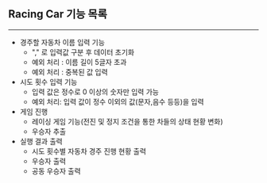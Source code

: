 ## Racing Car 기능 목록

--- ---

* 경주할 자동차 이름 입력 기능
    * "," 로 입력값 구분 후 데이터 초기화
    * 예외 처리 : 이름 길이 5글자 초과
    * 예외 처리 : 중복된 값 입력
* 시도 횟수 입력 기능
    * 입력 값은 정수로 0 이상의 숫자만 입력 가능
    * 예외 처리: 입력 값이 정수 이외의 값(문자,음수 등등)을 입력
* 게임 진행
    * 레이싱 게임 기능(전진 및 정지 조건을 통한 차들의 상태 현황 변화)
    * 우승자 추출
* 실행 결과 출력
    * 시도 횟수별 자동차 경주 진행 현황 출력
    * 우승자 출력
    * 공동 우승자 출력